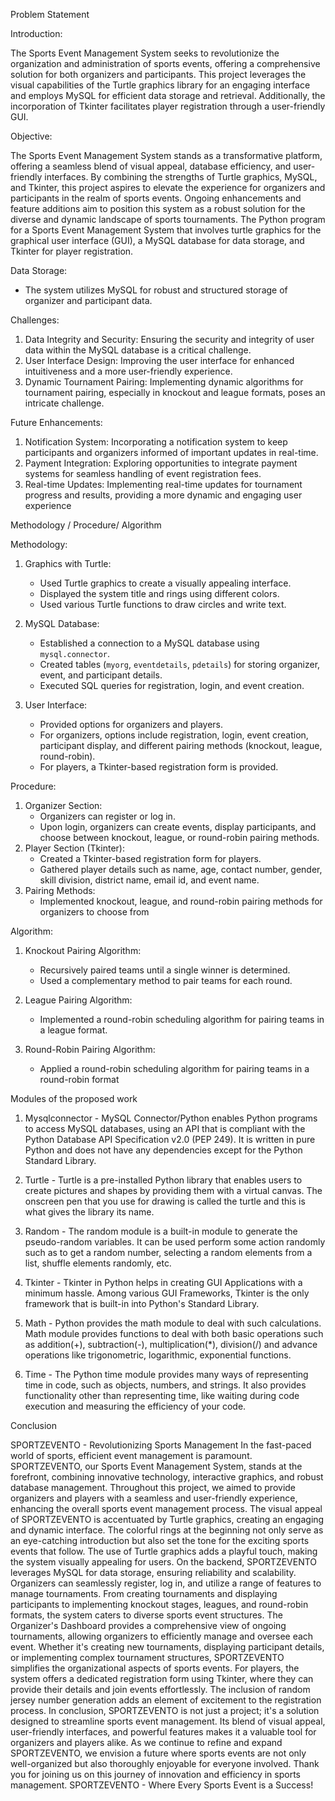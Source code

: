 Problem Statement

Introduction:

The Sports Event Management System seeks to revolutionize the organization and administration of sports events, offering a comprehensive solution for both organizers and participants. This project leverages the visual capabilities of the Turtle graphics library for an engaging interface and employs MySQL for efficient data storage and retrieval. Additionally, the incorporation of Tkinter facilitates player registration through a user-friendly GUI.

Objective:
 
The Sports Event Management System stands as a transformative platform, offering a seamless blend of visual appeal, database efficiency, and user-friendly interfaces. By combining the strengths of Turtle graphics, MySQL, and Tkinter, this project aspires to elevate the experience for organizers and participants in the realm of sports events. Ongoing enhancements and feature additions aim to position this system as a robust solution for the diverse and dynamic landscape of sports tournaments. The Python program for a Sports Event Management System that involves turtle graphics for the graphical user interface (GUI), a MySQL database for data storage, and Tkinter for player registration. 

Data Storage:

   - The system utilizes MySQL for robust and structured storage of organizer and participant data.


Challenges:

1. Data Integrity and Security: Ensuring the security and integrity of user data within the MySQL database is a critical challenge.
2. User Interface Design: Improving the user interface for enhanced intuitiveness and a more user-friendly experience.
3. Dynamic Tournament Pairing: Implementing dynamic algorithms for tournament pairing, especially in knockout and league formats, poses an intricate challenge.

Future Enhancements:

1. Notification System: Incorporating a notification system to keep participants and organizers informed of important updates in real-time.
2. Payment Integration: Exploring opportunities to integrate payment systems for seamless handling of event registration fees.
3. Real-time Updates: Implementing real-time updates for tournament progress and results, providing a more dynamic and engaging user experience


Methodology / Procedure/ Algorithm

Methodology:

1. Graphics with Turtle:
    - Used Turtle graphics to create a visually appealing interface.
    - Displayed the system title and rings using different colors.
    - Used various Turtle functions to draw circles and write text.

2. MySQL Database:
    - Established a connection to a MySQL database using `mysql.connector`.
    - Created tables (`myorg`, `eventdetails`, `pdetails`) for storing organizer, event, and participant details.
    - Executed SQL queries for registration, login, and event creation.

3. User Interface:
    - Provided options for organizers and players.
    - For organizers, options include registration, login, event creation, participant display, and different pairing methods (knockout, league, round-robin).
    - For players, a Tkinter-based registration form is provided.

 Procedure:

1. Organizer Section:
    - Organizers can register or log in.
    - Upon login, organizers can create events, display participants, and choose between knockout, league, or round-robin pairing methods.
2. Player Section (Tkinter):
    - Created a Tkinter-based registration form for players.
    - Gathered player details such as name, age, contact number, gender, skill division, district name, email id, and event name.
3. Pairing Methods:
    - Implemented knockout, league, and round-robin pairing methods for organizers to choose from

Algorithm:

1. Knockout Pairing Algorithm:
    - Recursively paired teams until a single winner is determined.
    - Used a complementary method to pair teams for each round.

2. League Pairing Algorithm:
    - Implemented a round-robin scheduling algorithm for pairing teams in a league format.

3. Round-Robin Pairing Algorithm:
    - Applied a round-robin scheduling algorithm for pairing teams in a round-robin format

Modules of the proposed work

1.	Mysqlconnector - MySQL Connector/Python enables Python programs to access MySQL databases, using an API that is compliant with the Python Database API Specification v2.0 (PEP 249). It is written in pure Python and does not have any dependencies except for the Python Standard Library.

2.	Turtle - Turtle is a pre-installed Python library that enables users to create pictures and shapes by providing them with a virtual canvas. The onscreen pen that you use for drawing is called the turtle and this is what gives the library its name.

3.	Random - The random module is a built-in module to generate the pseudo-random variables. It can be used perform some action randomly such as to get a random number, selecting a random elements from a list, shuffle elements randomly, etc.

4.	Tkinter - Tkinter in Python helps in creating GUI Applications with a minimum hassle. Among various GUI Frameworks, Tkinter is the only framework that is built-in into Python's Standard Library.

5.	Math - Python provides the math module to deal with such calculations. Math module provides functions to deal with both basic operations such as addition(+), subtraction(-), multiplication(*), division(/) and advance operations like trigonometric, logarithmic, exponential functions.


6.	Time - The Python time module provides many ways of representing time in code, such as objects, numbers, and strings. It also provides functionality other than representing time, like waiting during code execution and measuring the efficiency of your code.

Conclusion

SPORTZEVENTO - Revolutionizing Sports Management
In the fast-paced world of sports, efficient event management is paramount. SPORTZEVENTO, our Sports Event Management System, stands at the forefront, combining innovative technology, interactive graphics, and robust database management. Throughout this project, we aimed to provide organizers and players with a seamless and user-friendly experience, enhancing the overall sports event management process.
 The visual appeal of SPORTZEVENTO is accentuated by Turtle graphics, creating an engaging and dynamic interface. The colorful rings at the beginning not only serve as an eye-catching introduction but also set the tone for the exciting sports events that follow. The use of Turtle graphics adds a playful touch, making the system visually appealing for users. 
On the backend, SPORTZEVENTO leverages MySQL for data storage, ensuring reliability and scalability. Organizers can seamlessly register, log in, and utilize a range of features to manage tournaments. From creating tournaments and displaying participants to implementing knockout stages, leagues, and round-robin formats, the system caters to diverse sports event structures. 
The Organizer's Dashboard provides a comprehensive view of ongoing tournaments, allowing organizers to efficiently manage and oversee each event. Whether it's creating new tournaments, displaying participant details, or implementing complex tournament structures, SPORTZEVENTO simplifies the organizational aspects of sports events. For players, the system offers a dedicated registration form using Tkinter, where they can provide their details and join events effortlessly. The inclusion of random jersey number generation adds an element of excitement to the registration process. 
In conclusion, SPORTZEVENTO is not just a project; it's a solution designed to streamline sports event management. Its blend of visual appeal, user-friendly interfaces, and powerful features makes it a valuable tool for organizers and players alike. As we continue to refine and expand SPORTZEVENTO, we envision a future where sports events are not only well-organized but also thoroughly enjoyable for everyone involved.
Thank you for joining us on this journey of innovation and efficiency in sports management. SPORTZEVENTO - Where Every Sports Event is a Success!






























